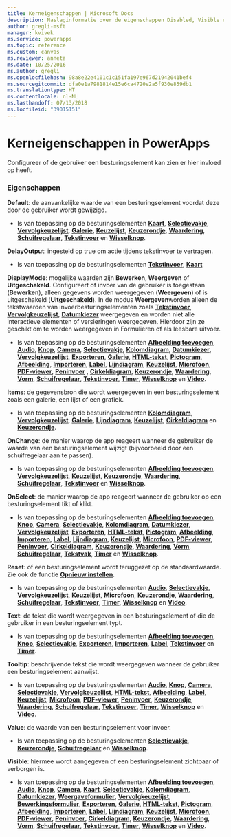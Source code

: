 ```yaml
---
title: Kerneigenschappen | Microsoft Docs
description: Naslaginformatie over de eigenschappen Disabled, Visible en ReadOnly
author: gregli-msft
manager: kvivek
ms.service: powerapps
ms.topic: reference
ms.custom: canvas
ms.reviewer: anneta
ms.date: 10/25/2016
ms.author: gregli
ms.openlocfilehash: 98a8e22e4101c1c151fa197e967d21942041bef4
ms.sourcegitcommit: dfa0e1a7981814e15e6ca4720e2a5f930e859db1
ms.translationtype: HT
ms.contentlocale: nl-NL
ms.lasthandoff: 07/13/2018
ms.locfileid: "39015151"
---
```

# <a name="core-properties-in-powerapps"></a>Kerneigenschappen in PowerApps
Configureer of de gebruiker een besturingselement kan zien er hier invloed op heeft.

### <a name="properties"></a>Eigenschappen
**Default**: de aanvankelijke waarde van een besturingselement voordat deze door de gebruiker wordt gewijzigd.

* Is van toepassing op de besturingselementen **[Kaart](control-card.md)**, **[Selectievakje](control-check-box.md)**, **[Vervolgkeuzelijst](control-drop-down.md)**, **[Galerie](control-gallery.md)**, **[Keuzelijst](control-list-box.md)**, **[Keuzerondje](control-radio.md)**, **[Waardering](control-rating.md)**, **[Schuifregelaar](control-slider.md)**, **[Tekstinvoer](control-text-input.md)** en **[Wisselknop](control-toggle.md)**.

**DelayOutput**: ingesteld op true om actie tijdens tekstinvoer te vertragen.

* Is van toepassing op de besturingselementen **[Tekstinvoer](control-text-input.md)**, **[Kaart](control-card.md)**

**DisplayMode**: mogelijke waarden zijn **Bewerken, Weergeven** of **Uitgeschakeld**. Configureert of invoer van de gebruiker is toegestaan (**Bewerken**), alleen gegevens worden weergegeven (**Weergeven**) of is uitgeschakeld (**Uitgeschakeld**).  In de modus **Weergeven**worden alleen de tekstwaarden van invoerbesturingselementen zoals **[Tekstinvoer](control-text-input.md)**, **[Vervolgkeuzelijst](control-drop-down.md)**, **[Datumkiezer](control-date-picker.md)** weergegeven en worden niet alle interactieve elementen of versieringen weergegeven.  Hierdoor zijn ze geschikt om te worden weergegeven in Formulieren of als leesbare uitvoer.

* Is van toepassing op de besturingselementen **[Afbeelding toevoegen](control-add-picture.md)**, **[Audio](control-audio-video.md)**, **[Knop](control-button.md)**, **[Camera](control-camera.md)**, **[Selectievakje](control-check-box.md)**, **[Kolomdiagram](control-column-line-chart.md)**, **[Datumkiezer](control-date-picker.md)**, **[Vervolgkeuzelijst](control-drop-down.md)**, **[Exporteren](control-export-import.md)**, **[Galerie](control-gallery.md)**, **[HTML-tekst](control-html-text.md)**, **[Pictogram](control-shapes-icons.md)**, **[Afbeelding](control-image.md)**, **[Importeren](control-export-import.md)**, **[Label](control-text-box.md)**, **[Lijndiagram](control-column-line-chart.md)**, **[Keuzelijst](control-list-box.md)**, **[Microfoon](control-microphone.md)**, **[PDF-viewer](control-pdf-viewer.md)**, **[Peninvoer](control-pen-input.md)** , **[Cirkeldiagram](control-pie-chart.md)**, **[Keuzerondje](control-radio.md)**, **[Waardering](control-rating.md)**, **[Vorm](control-shapes-icons.md)**, **[Schuifregelaar](control-slider.md)**, **[Tekstinvoer](control-text-input.md)**, **[Timer](control-timer.md)**, **[Wisselknop](control-toggle.md)** en **[Video](control-audio-video.md)**.

**Items**: de gegevensbron die wordt weergegeven in een besturingselement zoals een galerie, een lijst of een grafiek.

* Is van toepassing op de besturingselementen **[Kolomdiagram](control-column-line-chart.md)**, **[Vervolgkeuzelijst](control-drop-down.md)**, **[Galerie](control-gallery.md)**, **[Lijndiagram](control-column-line-chart.md)**, **[Keuzelijst](control-list-box.md)**, **[Cirkeldiagram](control-pie-chart.md)** en **[Keuzerondje](control-radio.md)**.

**OnChange**: de manier waarop de app reageert wanneer de gebruiker de waarde van een besturingselement wijzigt (bijvoorbeeld door een schuifregelaar aan te passen).

* Is van toepassing op de besturingselementen **[Afbeelding toevoegen](control-add-picture.md)**, **[Vervolgkeuzelijst](control-drop-down.md)**, **[Keuzelijst](control-list-box.md)**, **[Keuzerondje](control-radio.md)**, **[Waardering](control-rating.md)**, **[Schuifregelaar](control-slider.md)**, **[Tekstinvoer](control-text-input.md)** en **[Wisselknop](control-toggle.md)**.

**OnSelect**: de manier waarop de app reageert wanneer de gebruiker op een besturingselement tikt of klikt.

* Is van toepassing op de besturingselementen **[Afbeelding toevoegen](control-add-picture.md)**, **[Knop](control-button.md)**, **[Camera](control-camera.md)**, **[Selectievakje](control-check-box.md)**, **[Kolomdiagram](control-column-line-chart.md)**, **[Datumkiezer](control-date-picker.md)**, **[Vervolgkeuzelijst](control-drop-down.md)**, **[Exporteren](control-export-import.md)**, **[HTML-tekst](control-html-text.md)**, **[Pictogram](control-shapes-icons.md)**, **[Afbeelding](control-image.md)**, **[Importeren](control-export-import.md)**, **[Label](control-text-box.md)**, **[Lijndiagram](control-column-line-chart.md)**, **[Keuzelijst](control-list-box.md)**, **[Microfoon](control-microphone.md)**, **[PDF-viewer](control-pdf-viewer.md)**, **[Peninvoer](control-pen-input.md)**, **[Cirkeldiagram](control-pie-chart.md)**, **[Keuzerondje](control-radio.md)**, **[Waardering](control-rating.md)**, **[Vorm](control-shapes-icons.md)**, **[Schuifregelaar](control-slider.md)**, **[Tekstvak](control-text-input.md)**, **[Timer](control-timer.md)** en **[Wisselknop](control-toggle.md)**.

**Reset**: of een besturingselement wordt teruggezet op de standaardwaarde.  Zie ook de functie **[Opnieuw instellen](../functions/function-reset.md)**.

* Is van toepassing op de besturingselementen **[Audio](control-audio-video.md)**, **[Selectievakje](control-check-box.md)**, **[Vervolgkeuzelijst](control-drop-down.md)**, **[Keuzelijst](control-list-box.md)**, **[Microfoon](control-microphone.md)**, **[Keuzerondje](control-radio.md)**, **[Waardering](control-rating.md)**, **[Schuifregelaar](control-slider.md)**, **[Tekstinvoer](control-text-input.md)**, **[Timer](control-timer.md)**, **[Wisselknop](control-toggle.md)** en **[Video](control-audio-video.md)**.

**Text**: de tekst die wordt weergegeven in een besturingselement of die de gebruiker in een besturingselement typt.

* Is van toepassing op de besturingselementen **[Afbeelding toevoegen](control-add-picture.md)**, **[Knop](control-button.md)**, **[Selectievakje](control-check-box.md)**, **[Exporteren](control-export-import.md)**, **[Importeren](control-export-import.md)**, **[Label](control-text-box.md)**, **[Tekstinvoer](control-text-input.md)** en **[Timer](control-timer.md)**.

**Tooltip**: beschrijvende tekst die wordt weergegeven wanneer de gebruiker een besturingselement aanwijst.

* Is van toepassing op de besturingselementen **[Audio](control-audio-video.md)**, **[Knop](control-button.md)**, **[Camera](control-camera.md)**, **[Selectievakje](control-check-box.md)**, **[Vervolgkeuzelijst](control-drop-down.md)**, **[HTML-tekst](control-html-text.md)**, **[Afbeelding](control-image.md)**, **[Label](control-text-box.md)**, **[Keuzelijst](control-list-box.md)**, **[Microfoon](control-microphone.md)**, **[PDF-viewer](control-pdf-viewer.md)**, **[Peninvoer](control-pen-input.md)**, **[Keuzerondje](control-radio.md)**, **[Waardering](control-rating.md)**, **[Schuifregelaar](control-slider.md)**, **[Tekstinvoer](control-text-input.md)**, **[Timer](control-timer.md)**, **[Wisselknop](control-toggle.md)** en **[Video](control-audio-video.md)**.

**Value**: de waarde van een besturingselement voor invoer.

* Is van toepassing op de besturingselementen **[Selectievakje](control-check-box.md)**, **[Keuzerondje](control-radio.md)**, **[Schuifregelaar](control-slider.md)** en **[Wisselknop](control-toggle.md)**.

**Visible**: hiermee wordt aangegeven of een besturingselement zichtbaar of verborgen is.

* Is van toepassing op de besturingselementen **[Afbeelding toevoegen](control-add-picture.md)**, **[Audio](control-audio-video.md)**, **[Knop](control-button.md)**, **[Camera](control-camera.md)**, **[Kaart](control-card.md)**, **[Selectievakje](control-check-box.md)**, **[Kolomdiagram](control-column-line-chart.md)**, **[Datumkiezer](control-date-picker.md)**, **[Weergaveformulier](control-form-detail.md)**, **[Vervolgkeuzelijst](control-drop-down.md)**, **[Bewerkingsformulier](control-form-detail.md)**, **[Exporteren](control-export-import.md)**, **[Galerie](control-gallery.md)**, **[HTML-tekst](control-html-text.md)**, **[Pictogram](control-shapes-icons.md)**, **[Afbeelding](control-image.md)**, **[Importeren](control-export-import.md)**, **[Label](control-text-box.md)**, **[Lijndiagram](control-column-line-chart.md)**, **[Keuzelijst](control-list-box.md)**, **[Microfoon](control-microphone.md)**, **[PDF-viewer](control-pdf-viewer.md)**, **[Peninvoer](control-pen-input.md)**, **[Cirkeldiagram](control-pie-chart.md)**, **[Keuzerondje](control-radio.md)**, **[Waardering](control-rating.md)**, **[Vorm](control-shapes-icons.md)**, **[Schuifregelaar](control-slider.md)**, **[Tekstinvoer](control-text-input.md)**, **[Timer](control-timer.md)**, **[Wisselknop](control-toggle.md)** en **[Video](control-audio-video.md)**.

